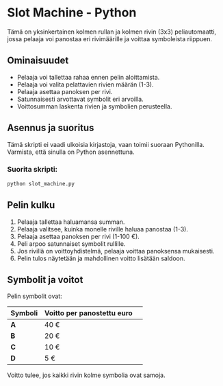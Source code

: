 # Slot Machine - Python

Tämä on yksinkertainen kolmen rullan ja kolmen rivin (3x3) peliautomaatti, jossa pelaaja voi panostaa eri rivimäärille ja voittaa symboleista riippuen.

## Ominaisuudet

- Pelaaja voi tallettaa rahaa ennen pelin aloittamista.
- Pelaaja voi valita pelattavien rivien määrän (1-3).
- Pelaaja asettaa panoksen per rivi.
- Satunnaisesti arvottavat symbolit eri arvoilla.
- Voittosumman laskenta rivien ja symbolien perusteella.

## Asennus ja suoritus

Tämä skripti ei vaadi ulkoisia kirjastoja, vaan toimii suoraan Pythonilla. Varmista, että sinulla on Python asennettuna.

### Suorita skripti:

```sh
python slot_machine.py
```

## Pelin kulku

1. Pelaaja tallettaa haluamansa summan.
2. Pelaaja valitsee, kuinka monelle riville haluaa panostaa (1-3).
3. Pelaaja asettaa panoksen per rivi (1-100 €).
4. Peli arpoo satunnaiset symbolit rullille.
5. Jos rivillä on voittoyhdistelmä, pelaaja voittaa panoksensa mukaisesti.
6. Pelin tulos näytetään ja mahdollinen voitto lisätään saldoon.

## Symbolit ja voitot

Pelin symbolit ovat:

| Symboli | Voitto per panostettu euro |      |
| ------- | -------------------------- | ---- |
| **A**   | 40 €                       |      |
| **B**   | 20 €                       |      |
| **C**   | 10 €                       |      |
| **D**   | 5 €                        |      |

Voitto tulee, jos kaikki rivin kolme symbolia ovat samoja.
